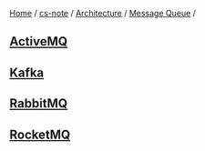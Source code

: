 [Home](https://mengxianbin.github.io) /
[cs-note](https://mengxianbin.github.io/cs-note/content) /
[Architecture](https://mengxianbin.github.io/cs-note/content/Architecture) /
[Message Queue](https://mengxianbin.github.io/cs-note/content/Architecture/Message%20Queue) /

## [ActiveMQ](https://mengxianbin.github.io/cs-note/content/Architecture/Message%20Queue/ActiveMQ)

## [Kafka](https://mengxianbin.github.io/cs-note/content/Architecture/Message%20Queue/Kafka)

## [RabbitMQ](https://mengxianbin.github.io/cs-note/content/Architecture/Message%20Queue/RabbitMQ)

## [RocketMQ](https://mengxianbin.github.io/cs-note/content/Architecture/Message%20Queue/RocketMQ)

